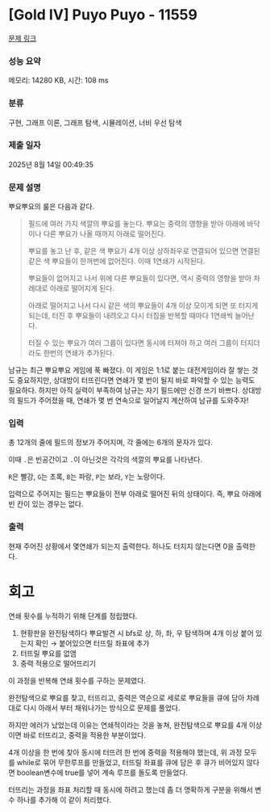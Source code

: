 # [Gold IV] Puyo Puyo - 11559 

[문제 링크](https://www.acmicpc.net/problem/11559) 

### 성능 요약

메모리: 14280 KB, 시간: 108 ms

### 분류

구현, 그래프 이론, 그래프 탐색, 시뮬레이션, 너비 우선 탐색

### 제출 일자

2025년 8월 14일 00:49:35

### 문제 설명

<p>뿌요뿌요의 룰은 다음과 같다.</p>

<blockquote>
<p>필드에 여러 가지 색깔의 뿌요를 놓는다. 뿌요는 중력의 영향을 받아 아래에 바닥이나 다른 뿌요가 나올 때까지 아래로 떨어진다.</p>

<p>뿌요를 놓고 난 후, 같은 색 뿌요가 4개 이상 상하좌우로 연결되어 있으면 연결된 같은 색 뿌요들이 한꺼번에 없어진다. 이때 1연쇄가 시작된다.</p>

<p>뿌요들이 없어지고 나서 위에 다른 뿌요들이 있다면, 역시 중력의 영향을 받아 차례대로 아래로 떨어지게 된다.</p>

<p>아래로 떨어지고 나서 다시 같은 색의 뿌요들이 4개 이상 모이게 되면 또 터지게 되는데, 터진 후 뿌요들이 내려오고 다시 터짐을 반복할 때마다 1연쇄씩 늘어난다.</p>

<p>터질 수 있는 뿌요가 여러 그룹이 있다면 동시에 터져야 하고 여러 그룹이 터지더라도 한번의 연쇄가 추가된다.</p>
</blockquote>

<p>남규는 최근 뿌요뿌요 게임에 푹 빠졌다. 이 게임은 1:1로 붙는 대전게임이라 잘 쌓는 것도 중요하지만, 상대방이 터뜨린다면 연쇄가 몇 번이 될지 바로 파악할 수 있는 능력도 필요하다. 하지만 아직 실력이 부족하여 남규는 자기 필드에만 신경 쓰기 바쁘다. 상대방의 필드가 주어졌을 때, 연쇄가 몇 번 연속으로 일어날지 계산하여 남규를 도와주자!</p>

### 입력 

 <p>총 12개의 줄에 필드의 정보가 주어지며, 각 줄에는 6개의 문자가 있다.</p>

<p>이때 <code>.</code>은 빈공간이고 <code>.</code>이 아닌것은 각각의 색깔의 뿌요를 나타낸다.</p>

<p><code>R</code>은 빨강, <code>G</code>는 초록, <code>B</code>는 파랑, <code>P</code>는 보라, <code>Y</code>는 노랑이다.</p>

<p>입력으로 주어지는 필드는 뿌요들이 전부 아래로 떨어진 뒤의 상태이다. 즉, 뿌요 아래에 빈 칸이 있는 경우는 없다.</p>

### 출력 

 <p>현재 주어진 상황에서 몇연쇄가 되는지 출력한다. 하나도 터지지 않는다면 0을 출력한다.</p>


# 회고
연쇄 횟수를 누적하기 위해 단계를 정립했다.

1. 현황판을 완전탐색하다 뿌요발견 시 bfs로 상, 하, 좌, 우 탐색하며 4개 이상 붙어 있는지 확인 → 붙어있으면 터뜨릴 좌표에 추가
2. 터뜨릴 뿌요를 없앰
3. 중력 적용으로 떨어뜨리기

이 과정을 반복해 연쇄 횟수를 구하는 문제였다.

완전탐색으로 뿌요를 찾고, 터뜨리고, 중력은 역순으로 세로로 뿌요들을 큐에 담아 차례대로 다시 아래서 부터 채워나가는 방식으로 문제를 풀었다.

하지만 에러가 났었는데 이유는 연쇄적이라는 것을 놓쳐, 완전탐색으로 뿌요를 4개 이상이면 바로 터뜨리고, 중력을 적용한 부분이었다.

4개 이상을 한 번에 찾아 동시에 터뜨려 한 번에 중력을 적용해야 했는데, 위 과정 모두를 while로 묶어 무한루프를 만들었고, 터뜨릴 좌표를 큐에 담은 후 큐가 비어있지 않다면 boolean변수에 true를 넣어 계속 루프를 돌도록 만들었다. 

터뜨리는 과정을 좌표 처리할 때 동시에 하려고 했는데 좀 더 명확하게 구분을 위해서 변수 하나를 추가해 이 같이 처리했다.
